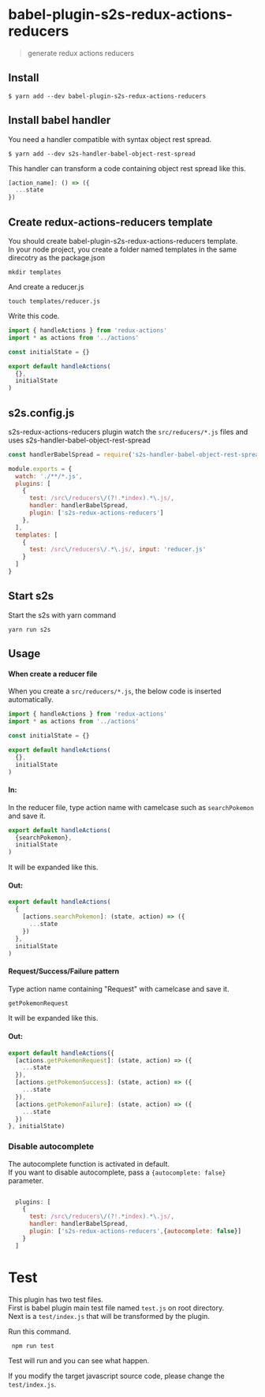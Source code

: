 # babel-plugin-s2s-redux-actions-reducers

> generate redux actions reducers

## Install

```
$ yarn add --dev babel-plugin-s2s-redux-actions-reducers
```

## Install babel handler
You need a handler compatible with syntax object rest spread.

```
$ yarn add --dev s2s-handler-babel-object-rest-spread
```
This handler can transform a code containing object rest spread like this.

```js
[action_name]: () => ({
  ...state
})
```

## Create redux-actions-reducers template

You should create babel-plugin-s2s-redux-actions-reducers template. \
In your node project, you create a folder named templates in the same direcotry as the package.json

`mkdir templates`

And create a reducer.js

`touch templates/reducer.js`

Write this code.

```js
import { handleActions } from 'redux-actions'
import * as actions from '../actions'

const initialState = {}

export default handleActions(
  {},
  initialState
)
```

## s2s.config.js

s2s-redux-actions-reducers plugin watch the `src/reducers/*.js` files and uses s2s-handler-babel-object-rest-spread

```js
const handlerBabelSpread = require('s2s-handler-babel-object-rest-spread').default

module.exports = {
  watch: './**/*.js',
  plugins: [
    {
      test: /src\/reducers\/(?!.*index).*\.js/,
      handler: handlerBabelSpread,
      plugin: ['s2s-redux-actions-reducers']
    },
  ],
  templates: [
    {
      test: /src\/reducers\/.*\.js/, input: 'reducer.js'
    }
  ]
}
```
## Start s2s

Start the s2s with yarn command

`yarn run s2s`

## Usage

#### When create a reducer file

When you create a `src/reducers/*.js`, the below code is inserted automatically.

```js
import { handleActions } from 'redux-actions'
import * as actions from '../actions'

const initialState = {}

export default handleActions(
  {},
  initialState
)
```

#### In:

In the reducer file, type action name with camelcase such as `searchPokemon` and save it.

```js
export default handleActions(
  {searchPokemon},
  initialState
)
```

It will be expanded like this.

#### Out:

```js
export default handleActions(
  {
    [actions.searchPokemon]: (state, action) => ({
      ...state
    })
  },
  initialState
)

```

#### Request/Success/Failure pattern

Type action name containing "Request" with camelcase and save it.

```js
getPokemonRequest
```

It will be expanded like this.

#### Out:

```js
export default handleActions({
  [actions.getPokemonRequest]: (state, action) => ({
    ...state
  }),
  [actions.getPokemonSuccess]: (state, action) => ({
    ...state
  }),
  [actions.getPokemonFailure]: (state, action) => ({
    ...state
  })
}, initialState)
```

### Disable autocomplete
The autocomplete function is activated in default. \
If you want to disable autocomplete, pass a `{autocomplete: false}` parameter.

```js

  plugins: [
    {
      test: /src\/reducers\/(?!.*index).*\.js/,
      handler: handlerBabelSpread,
      plugin: ['s2s-redux-actions-reducers',{autocomplete: false}]
    }
  ]

```

# Test

This plugin has two test files. \
First is babel plugin main test file named `test.js` on root directory. \
Next is a `test/index.js` that will be transformed by the plugin.

Run this command.

` npm run test`

Test will run and you can see what happen.

If you modify the target javascript source code, please change the `test/index.js`.
